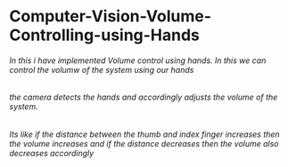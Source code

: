 # Computer-Vision-Volume-Controlling-using-Hands

<h6> In this i have implemented Volume control using hands. In this we can control the volumw of the system using our hands</h6>
<h6> the camera detects the hands and accordingly adjusts the volume of the system.</h6>
<h6> Its like if the distance between the thumb and index finger increases then the volume increases and if the distance decreases then the volume also decreases accordingly</h6>

